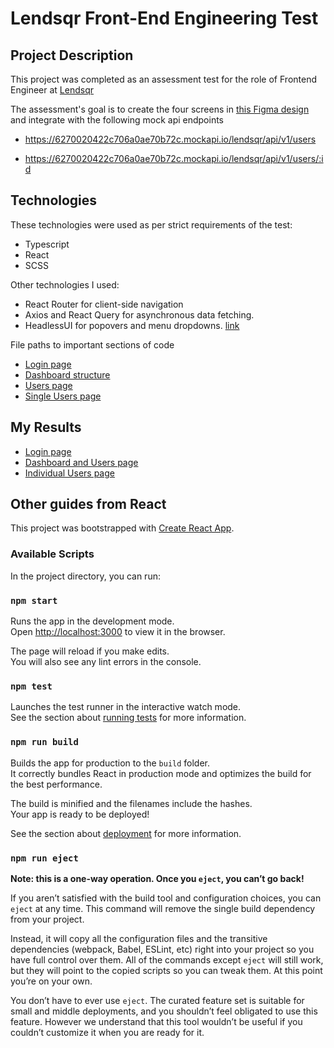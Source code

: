 # Lendsqr Front-End Engineering Test

## Project Description

This project was completed as an assessment test for the role of Frontend Engineer at [Lendsqr](https://www.lendsqr.com/)

The assessment's goal is to create the four screens in [this Figma design](https://www.figma.com/file/ZKILoCoIoy1IESdBpq3GNC/Frontend-Testing?node-id=6819%3A58317) and integrate with the following mock api endpoints

- https://6270020422c706a0ae70b72c.mockapi.io/lendsqr/api/v1/users

- https://6270020422c706a0ae70b72c.mockapi.io/lendsqr/api/v1/users/:id

## Technologies

These technologies were used as per strict requirements of the test:

- Typescript
- React
- SCSS

Other technologies I used:

- React Router for client-side navigation
- Axios and React Query for asynchronous data fetching.
- HeadlessUI for popovers and menu dropdowns. [link](https://headlessui.com/)

File paths to important sections of code

- [Login page](https://github.com/ayomtuase/lendsqr-fe-test/blob/master/src/pages/Login.tsx)
- [Dashboard structure](https://github.com/ayomtuase/lendsqr-fe-test/blob/master/src/pages/Dashboard/index.tsx)
- [Users page](https://github.com/ayomtuase/lendsqr-fe-test/blob/master/src/pages/Dashboard/Users.tsx)
- [Single Users page](https://github.com/ayomtuase/lendsqr-fe-test/blob/master/src/pages/Dashboard/SingleUser.tsx)

## My Results

- [Login page](https://ayomide-mofolorunso-oguntuase-lendsqr-fe-test.vercel.app)
- [Dashboard and Users page](https://ayomide-mofolorunso-oguntuase-lendsqr-fe-test.vercel.app/dashboard)
- [Individual Users page](https://ayomide-mofolorunso-oguntuase-lendsqr-fe-test.vercel.app/dashboard/users/1)

## Other guides from React

This project was bootstrapped with [Create React App](https://github.com/facebook/create-react-app).

### Available Scripts

In the project directory, you can run:

### `npm start`

Runs the app in the development mode.\
Open [http://localhost:3000](http://localhost:3000) to view it in the browser.

The page will reload if you make edits.\
You will also see any lint errors in the console.

### `npm test`

Launches the test runner in the interactive watch mode.\
See the section about [running tests](https://facebook.github.io/create-react-app/docs/running-tests) for more information.

### `npm run build`

Builds the app for production to the `build` folder.\
It correctly bundles React in production mode and optimizes the build for the best performance.

The build is minified and the filenames include the hashes.\
Your app is ready to be deployed!

See the section about [deployment](https://facebook.github.io/create-react-app/docs/deployment) for more information.

### `npm run eject`

**Note: this is a one-way operation. Once you `eject`, you can’t go back!**

If you aren’t satisfied with the build tool and configuration choices, you can `eject` at any time. This command will remove the single build dependency from your project.

Instead, it will copy all the configuration files and the transitive dependencies (webpack, Babel, ESLint, etc) right into your project so you have full control over them. All of the commands except `eject` will still work, but they will point to the copied scripts so you can tweak them. At this point you’re on your own.

You don’t have to ever use `eject`. The curated feature set is suitable for small and middle deployments, and you shouldn’t feel obligated to use this feature. However we understand that this tool wouldn’t be useful if you couldn’t customize it when you are ready for it.
